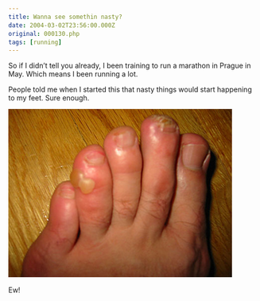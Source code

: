 ```yaml
---
title: Wanna see somethin nasty?
date: 2004-03-02T23:56:00.000Z
original: 000130.php
tags: [running]
---
```


So if I didn’t tell you already, I been training to run a marathon in Prague in May. Which means I been running a lot.

People told me when I started this that nasty things would start happening to my feet. Sure enough.

<p class="polaroid"><img src="./monster-blisters.jpg" /></p>

Ew!
